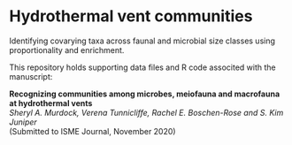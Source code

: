 # Hydrothermal vent communities
Identifying covarying taxa across faunal and microbial size classes using proportionality and enrichment.

This repository holds supporting data files and R code associted with the manuscript:

**Recognizing communities among microbes, meiofauna and macrofauna at hydrothermal vents**    
*Sheryl A. Murdock, Verena Tunnicliffe, Rachel E. Boschen-Rose and S. Kim Juniper*    
(Submitted to ISME Journal, November 2020)
